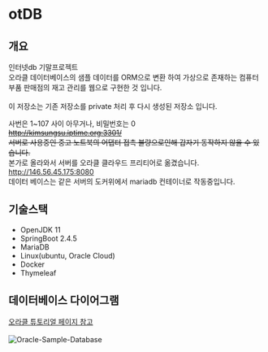 # otDB
## 개요
인터넷db 기말프로젝트<br>
오라클 데이터베이스의 샘플 데이터를 ORM으로 변환 하여 가상으로 존재하는 컴퓨터 부품 판매점의 재고 관리를 웹으로 구현한 것 입니다. <br>
<br>
이 저장소는 기존 저장소를 private 처리 후 다시 생성된 저장소 입니다. <br>


사번은 1~107 사이 아무거나, 비밀번호는 0 <br>
~~http://kimsungsu.iptime.org:3301/~~
<br>
~~서버로 사용중인 중고 노트북의 어댑터 접촉 불량으로인해  갑자기 동작하지 않을 수 있습니다.~~<br>
본가로 올라와서 서버를 오라클 클라우드 프리티어로 옮겼습니다. <br>
http://146.56.45.175:8080 <br>
데이터 베이스는 같은 서버의 도커위에서 mariadb 컨테이너로 작동중입니다.

## 기술스택
* OpenJDK 11
* SpringBoot 2.4.5
* MariaDB
* Linux(ubuntu, Oracle Cloud)
* Docker
* Thymeleaf

## 데이터베이스 다이어그램

[오라클 튜토리얼 페이지 참고](https://www.oracletutorial.com/getting-started/oracle-sample-database/)
<br><br>
![Oracle-Sample-Database](https://user-images.githubusercontent.com/61815697/155689295-c9a21430-4891-416a-979f-e6f240e0c595.png)
